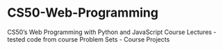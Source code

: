 # CS50-Web-Programming
CS50’s Web Programming with Python and JavaScript Course
Lectures - tested code from course
Problem Sets - Course Projects 
